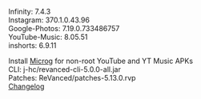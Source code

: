 Infinity: 7.4.3  
Instagram: 370.1.0.43.96  
Google-Photos: 7.19.0.733486757  
YouTube-Music: 8.05.51  
inshorts: 6.9.11  

Install [Microg](https://github.com/ReVanced/GmsCore/releases) for non-root YouTube and YT Music APKs  
CLI: j-hc/revanced-cli-5.0.0-all.jar  
Patches: ReVanced/patches-5.13.0.rvp  
[Changelog](https://github.com/ReVanced/revanced-patches/releases/tag/v5.13.0)  
